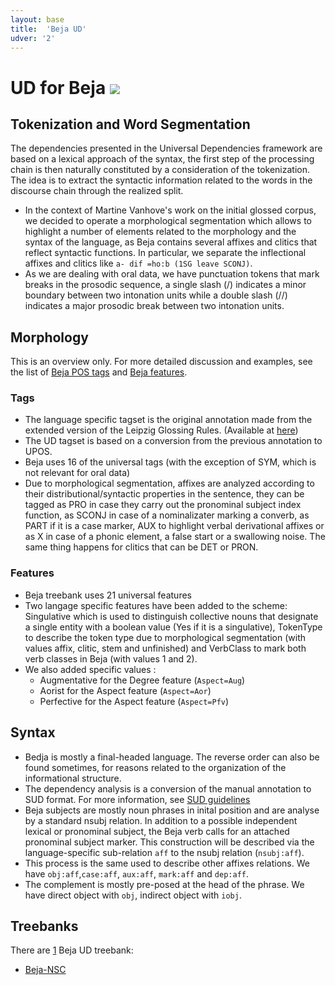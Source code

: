 ```yaml
---
layout: base
title:  'Beja UD'
udver: '2'
---
```


# UD for Beja <span class="flagspan"><img class="flag" src="../../flags/svg/SD.svg" /></span>

## Tokenization and Word Segmentation

The dependencies presented in the Universal Dependencies framework are based on a lexical approach of the syntax, the first step of the processing chain is then naturally constituted by a consideration of the tokenization. The idea is to extract the syntactic information related to the words in the discourse chain through the realized split.

 * In the context of Martine Vanhove's work on the initial glossed corpus, we decided to operate a morphological segmentation which allows to highlight a number of elements related to the morphology and the syntax of the language, as Beja contains several affixes and clitics that reflect syntactic functions. In particular, we separate the inflectional affixes and clitics like `a- dif =ho:b (1SG leave SCONJ)`.
 * As we are dealing with oral data, we have punctuation tokens that mark breaks in the prosodic sequence, a single slash (/) indicates a minor boundary between two intonation units while a double slash (//) indicates a major prosodic break between two intonation units.


## Morphology

This is an overview only. For more detailed discussion and examples, see the list of [Beja POS tags](_bej/pos/index.html)
and [Beja features](feat/index.html).


### Tags

 * The language specific tagset is the original annotation made from the extended version of the Leipzig Glossing Rules. (Available at [here](https://corpafroas.huma-num.fr/glosses.html))
 * The UD tagset is based on a conversion from the previous annotation to UPOS.
 * Beja uses 16 of the universal tags (with the exception of SYM, which is not relevant for oral data)
 * Due to morphological segmentation, affixes are analyzed according to their distributional/syntactic properties in the sentence, they can be tagged as PRO in case they carry out the pronominal subject index function, as SCONJ in case of a nominalizater marking a converb, as PART if it is a case marker, AUX to highlight verbal derivational affixes or as X in case of a phonic element, a false start or a swallowing noise. The same thing happens for clitics that can be DET or PRON.


### Features

 * Beja treebank uses 21 universal features
 * Two langage specific features have been added to the scheme: Singulative which is used to distinguish collective nouns that designate a single entity with a boolean value (Yes if it is a singulative), TokenType to describe the token type due to morphological segmentation (with values affix, clitic, stem and unfinished) and VerbClass to mark both verb classes in Beja (with values 1 and 2).
 * We also added specific values :
	* Augmentative for the Degree feature (`Aspect=Aug`)
	* Aorist for the Aspect feature (`Aspect=Aor`)
	* Perfective for the Aspect feature (`Aspect=Pfv`)


## Syntax

 * Bedja is mostly a final-headed language. The reverse order can also be found sometimes, for reasons related to the organization of the informational structure.
 * The dependency analysis is a conversion of the manual annotation to SUD format. For more information, see [SUD guidelines](https://surfacesyntacticud.github.io/guidelines/u/)
 * Beja subjects are mostly noun phrases in inital position and are analyse by a standard nsubj relation. In addition to a possible independent lexical or pronominal subject, the Beja verb calls for an attached pronominal subject marker. This construction will be described via the language-specific sub-relation `aff` to the nsubj relation (`nsubj:aff`).
 * This process is the same used to describe other affixes relations. We have `obj:aff`,`case:aff`, `aux:aff`, `mark:aff` and `dep:aff`.
 * The complement is mostly pre-posed at the head of the phrase. We have direct object with `obj`, indirect object with `iobj`.


## Treebanks

There are [1](../treebanks/bej-comparison.html) Beja UD treebank:

  * [Beja-NSC](../treebanks/bej_nsc/index.html)
